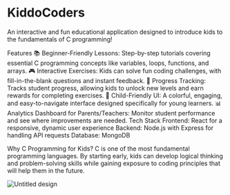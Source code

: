 # KiddoCoders


An interactive and fun educational application designed to introduce kids to the fundamentals of C programming!

Features
📚 Beginner-Friendly Lessons: Step-by-step tutorials covering essential C programming concepts like variables, loops, functions, and arrays.
🎮 Interactive Exercises: Kids can solve fun coding challenges, with fill-in-the-blank questions and instant feedback.
🧠 Progress Tracking: Tracks student progress, allowing kids to unlock new levels and earn rewards for completing exercises.
🎨 Child-Friendly UI: A colorful, engaging, and easy-to-navigate interface designed specifically for young learners.
📊 Analytics Dashboard for Parents/Teachers: Monitor student performance and see where improvements are needed.
Tech Stack
Frontend: React for a responsive, dynamic user experience
Backend: Node.js with Express for handling API requests
Database: MongoDB

Why C Programming for Kids?
C is one of the most fundamental programming languages. By starting early, kids can develop logical thinking and problem-solving skills while gaining exposure to coding principles that will help them in the future.


![Untitled design](https://github.com/user-attachments/assets/68d9f6e0-4b4a-48b5-8687-8b31b37defbe)
